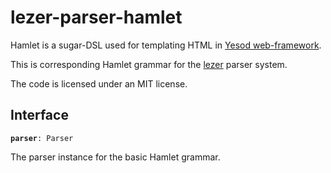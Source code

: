 # lezer-parser-hamlet

Hamlet is a sugar-DSL used for templating HTML in [Yesod web-framework][shakespeare].

This is corresponding Hamlet grammar for the
[lezer](https://lezer.codemirror.net/) parser system.

The code is licensed under an MIT license.

[shakespeare]: https://www.yesodweb.com/book/shakespearean-templates

## Interface

**`parser`**`: Parser`

The parser instance for the basic Hamlet grammar.
